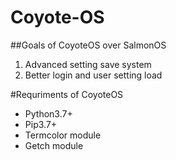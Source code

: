 # Coyote-OS
##Goals of CoyoteOS over SalmonOS
1. Advanced setting save system
2. Better login and user setting load

#Requriments of CoyoteOS
* Python3.7+
* 	Pip3.7+
* 	Termcolor module
*	Getch module	



